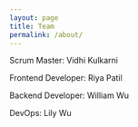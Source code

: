 ```yaml
---
layout: page
title: Team
permalink: /about/
---
```


<p>Scrum Master: Vidhi Kulkarni</p>
<p>Frontend Developer: Riya Patil</p>
<p>Backend Developer: William Wu</p>
<p>DevOps: Lily Wu</p>